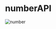 # numberAPI

![number](https://user-images.githubusercontent.com/96155936/180059986-2ac1c2b1-264d-49ba-b104-de783e154693.PNG)

